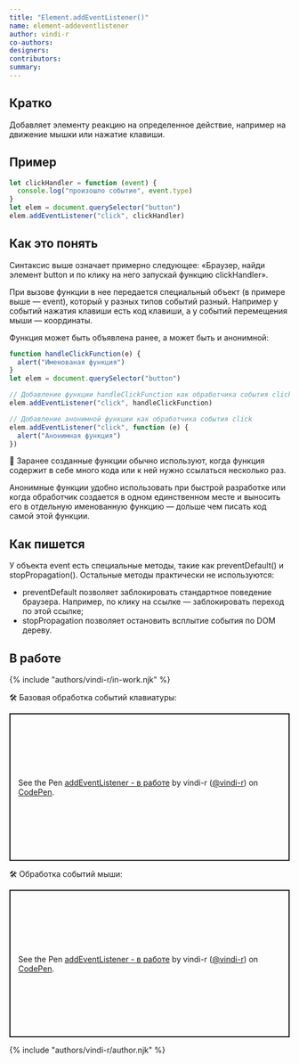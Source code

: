 ```yaml
---
title: "Element.addEventListener()"
name: element-addeventlistener
author: vindi-r
co-authors:
designers:
contributors:
summary:
---
```


## Кратко

Добавляет элементу реакцию на определенное действие, например на движение мышки или нажатие клавиши.

## Пример

```js
let clickHandler = function (event) {
  console.log("произошло событие", event.type)
}
let elem = document.querySelector("button")
elem.addEventListener("click", clickHandler)
```

## Как это понять

Синтаксис выше означает примерно следующее: «Браузер, найди элемент button и по клику на него запускай функцию clickHandler».

При вызове функции в нее передается специальный объект (в примере выше — event), который у разных типов событий разный. Например у событий нажатия клавиши есть код клавиши, а у событий перемещения мыши — координаты.

Функция может быть объявлена ранее, а может быть и анонимной:

```js
function handleClickFunction(e) {
  alert("Именованая функция")
}
let elem = document.querySelector("button")

// Добавление функции handleClickFunction как обработчика события click
elem.addEventListener("click", handleClickFunction)

// Добавление анонимной функции как обработчика события click
elem.addEventListener("click", function (e) {
  alert("Анонимная функция")
})
```

🤖 Заранее созданные функции обычно используют, когда функция содержит в себе много кода или к ней нужно ссылаться несколько раз.

Анонимные функции удобно использовать при быстрой разработке или когда обработчик создается в одном единственном месте и выносить его в отдельную именованную функцию — дольше чем писать код самой этой функции.

## Как пишется

У объекта event есть специальные методы, такие как preventDefault() и stopPropagation(). Остальные методы практически не используются:

- preventDefault позволяет заблокировать стандартное поведение браузера. Например, по клику на ссылке — заблокировать переход по этой ссылке;
- stopPropagation позволяет остановить всплытие события по DOM дереву.

## В работе

{% include "authors/vindi-r/in-work.njk" %}

🛠 Базовая обработка событий клавиатуры:

<p class="codepen" data-height="265" data-theme-id="light" data-default-tab="js,result" data-user="vindi-r" data-slug-hash="yrreWz" style="height: 265px; box-sizing: border-box; display: flex; align-items: center; justify-content: center; border: 2px solid; margin: 1em 0; padding: 1em;" data-pen-title="addEventListener - в работе">
  <span>See the Pen <a href="https://codepen.io/vindi-r/pen/yrreWz">
  addEventListener - в работе</a> by vindi-r (<a href="https://codepen.io/vindi-r">@vindi-r</a>)
  on <a href="https://codepen.io">CodePen</a>.</span>
</p>

🛠 Обработка событий мыши:

<p class="codepen" data-height="265" data-theme-id="light" data-default-tab="js,result" data-user="vindi-r" data-slug-hash="mggrdz" style="height: 265px; box-sizing: border-box; display: flex; align-items: center; justify-content: center; border: 2px solid; margin: 1em 0; padding: 1em;" data-pen-title="addEventListener - в работе">
  <span>See the Pen <a href="https://codepen.io/vindi-r/pen/mggrdz">
  addEventListener - в работе</a> by vindi-r (<a href="https://codepen.io/vindi-r">@vindi-r</a>)
  on <a href="https://codepen.io">CodePen</a>.</span>
</p>
<script async src="https://static.codepen.io/assets/embed/ei.js"></script>

{% include "authors/vindi-r/author.njk" %}
